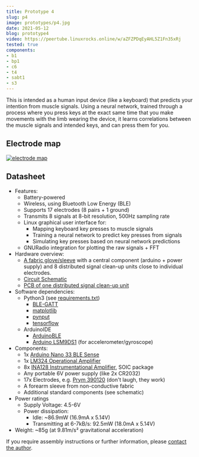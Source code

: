 ```yaml
---
title: Prototype 4
slug: p4
image: prototypes/p4.jpg
date: 2021-05-12
blog: prototype4
video: https://peertube.linuxrocks.online/w/aZFZPDqEyAHL5Z1Fn35xRj
tested: true
components:
- b1
- bp1
- c6
- t4
- sabt1
- s3
---
```


This is intended as a human input device (like a keyboard) that predicts your
intention from muscle signals. Using a neural network, trained through a
process where you press keys at the exact same time that you make movements
with the limb wearing the device, it learns correlations between the muscle
signals and intended keys, and can press them for you.

## Electrode map

[![electrode map](/img/blog/2021-05-12_electrode_map.jpg)](/img/blog/2021-05-12_electrode_map.jpg)

## Datasheet

- Features:
    - Battery-powered
    - Wireless, using Bluetooth Low Energy (BLE)
    - Supports 17 electrodes (8 pairs + 1 ground)
    - Transmits 8 signals at 8-bit resolution, 500Hz sampling rate
    - Linux graphical user interface for:
        - Mapping keyboard key presses to muscle signals
        - Training a neural network to predict key presses from signals
        - Simulating key presses based on neural network predictions
    - GNURadio integration for plotting the raw signals + FFT
- Hardware overview:
    - [A fabric glove/sleeve](/t4) with a central component (arduino + power
      supply) and 8 distributed signal clean-up units close to individual
      electrodes.
    - [Circuit Schematic](/c6)
    - [PCB of one distributed signal clean-up unit](/b1)
- Software dependencies:
    - Python3 (see [requirements.txt](https://codeberg.org/psylink/psylink/src/branch/master/python/requirements.txt))
        - [BLE-GATT](https://pypi.org/project/BLE-GATT/)
        - [matplotlib](https://matplotlib.org/)
        - [pynput](https://pypi.org/project/pynput/)
        - [tensorflow](https://www.tensorflow.org/)
    - ArduinoIDE
        - [ArduinoBLE](https://www.arduino.cc/en/Reference/ArduinoBLE)
        - [Arduino LSM9DS1](https://www.arduino.cc/en/Reference/ArduinoLSM9DS1) (for accelerometer/gyroscope)
- Components:
    - 1x [Arduino Nano 33 BLE Sense](https://store.arduino.cc/arduino-nano-33-ble-sense)
    - 1x [LM324 Operational Amplifier](https://www.ti.com/product/LM324)
    - 8x [INA128 Instrumentational Amplifier](https://www.ti.com/product/INA128), SOIC package
    - Any portable 6V power supply (like 2x CR2032)
    - 17x Electrodes, e.g. [Prym 390120](https://www.prym.com/en/non-sew-refill-for-390120-smooth-cap-10mm-silver-coloured-390104) (don't laugh, they work)
    - A forearm sleeve from non-conductive fabric
    - Additional standard components (see schematic)
- Power ratings
    - Supply Voltage: 4.5-6V
    - Power dissipation:
        - Idle: ~86.9mW (16.9mA x 5.14V)
        - Transmitting at 6-7kB/s: 92.5mW (18.0mA x 5.14V)
- Weight: ~85g (at 9.81m/s² gravitational acceleration)

If you require assembly instructions or further information, please [contact the author](/faq).
